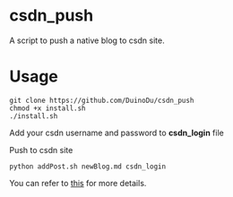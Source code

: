 # csdn_push
A script to push a native blog to csdn site.

# Usage
```
git clone https://github.com/DuinoDu/csdn_push
chmod +x install.sh
./install.sh
```

Add your csdn username and password to **csdn_login** file

Push to csdn site
```
python addPost.sh newBlog.md csdn_login 

```

You can refer to [this](http://blog.csdn.net/duinodu/article/details/54836890) for more details.
